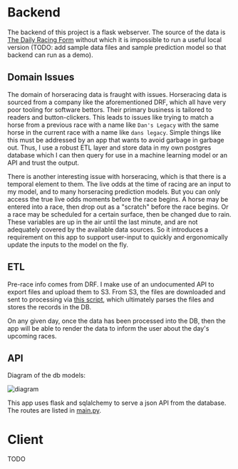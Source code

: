 # Backend

The backend of this project is a flask webserver. The source of the data is [The Daily Racing Form](https://www.drf.com/data-services) without which it is impossible to run a useful local version (TODO: add sample data files and sample prediction model so that backend can run as a demo).

## Domain Issues

The domain of horseracing data is fraught with issues. Horseracing data is sourced from a company like the aforementioned DRF, which all have very poor tooling for software bettors. Their primary business is tailored to readers and button-clickers. This leads to issues like trying to match a horse from a previous race with a name like `Dan's Legacy` with the same horse in the current race with a name like `dans legacy`. Simple things like this must be addressed by an app that wants to avoid garbage in garbage out. Thus, I use a robust ETL layer and store data in my own postgres database which I can then query for use in a machine learning model or an API and trust the output.

There is another interesting issue with horseracing, which is that there is a temporal element to them. The live odds at the time of racing are an input to my model, and to many horseracing prediction models. But you can only access the true live odds moments before the race begins. A horse may be entered into a race, then drop out as a "scratch" before the race begins. Or a race may be scheduled for a certain surface, then be changed due to rain. These variables are up in the air until the last minute, and are not adequately covered by the available data sources. So it introduces a requirement on this app to support user-input to quickly and ergonomically update the inputs to the model on the fly.

## ETL

Pre-race info comes from DRF. I make use of an undocumented API to export files and upload them to S3. From S3, the files are downloaded and sent to processing via [this script](https://github.com/qcomps/public-horseracing-app/blob/master/api/scripts/dataload/s3/race_day_data.py), which ultimately parses the files and stores the records in the DB.

On any given day, once the data has been processed into the DB, then the app will be able to render the data to inform the user about the day's upcoming races.

## API

Diagram of the db models:

![diagram](https://raw.githubusercontent.com/qcomps/public-horseracing-app/master/assets/db_models.jpg)

This app uses flask and sqlalchemy to serve a json API from the database. The routes are listed in [main.py](https://github.com/qcomps/public-horseracing-app/blob/master/api/main.py).

# Client

TODO
